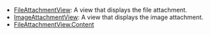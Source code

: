 
  - [FileAttachmentView](/FileAttachmentView):
    A view that displays the file attachment.
  - [ImageAttachmentView](/ImageAttachmentView):
    A view that displays the image attachment.
  - [FileAttachmentView.Content](/FileAttachmentView_Content)

